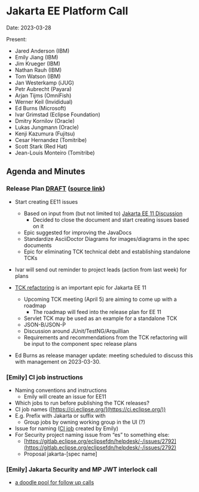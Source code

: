 # Jakarta EE Platform Call

Date: 2023-03-28

Present:

* Jared Anderson (IBM)
* Emily Jiang (IBM)
* Jim Krueger (IBM)
* Nathan Rauh (IBM)
* Tom Watson (IBM)
* Jan Westerkamp (iJUG)
* Petr Aubrecht (Payara)
* Arjan Tijms (OmniFish)
* Werner Keil (Invididual)
* Ed Burns (Microsoft)
* Ivar Grimstad (Eclipse Foundation)
* Dmitry Kornilov (Oracle)
* Lukas Jungmann (Oracle)
* Kenji Kazumura (Fujitsu)
* Cesar Hernandez (Tomitribe)
* Scott Stark (Red Hat)
* Jean-Louis Monteiro (Tomitribe)

## Agenda and Minutes

### Release Plan [DRAFT](https://jakartaee.github.io/jakartaee-platform/jakartaee11/JakartaEE11ReleasePlan) ([source link](https://github.com/jakartaee/jakartaee-platform/blob/gh-pages/jakartaee11/JakartaEE11ReleasePlan.md))

* Start creating EE11 issues
    * Based on input from (but not limited to) [Jakarta EE 11 Discussion](https://docs.google.com/document/d/1m-dkvbL0iFFzitO4vt1SVq6GGSJyFdCDM2NU_FzGS10/edit#)
        * Decided to close the document and start creating issues based on it
    * Epic suggested for improving the JavaDocs
    * Standardize AsciiDoctor Diagrams for images/diagrams in the spec documents
    * Epic for eliminating TCK technical debt and establishing standalone TCKs

* Ivar will send out reminder to project leads (action from last week) for plans

* [TCK refactoring](https://github.com/jakartaee/jakartaee-platform/issues/559) is an important epic for Jakarta EE 11
    * Upcoming TCK meeting (April 5) are aiming to come up with a roadmap
        * The roadmap will feed into the release plan for EE 11
    * Servlet TCK may be used as an example for a standalone TCK
    * JSON-B/JSON-P
    * Discussion around JUnit/TestNG/Arquillian
    * Requirements and recommendations from the TCK refactoring will be input to the component spec release plans 

* Ed Burns as release manager update: meeting scheduled to discuss this with management on 2023-03-30. 

### [Emily] CI job instructions
* Naming conventions and instructions
    * Emily will create an issue for EE11
* Which jobs to run before publishing the TCK releases?
* CI job names ([https://ci.eclipse.org/](https://ci.eclipse.org/))
* E.g. Prefix with Jakarta or suffix with  
   * Group jobs by owning working group in the UI (?)
* Issue for naming ([CI job](https://gitlab.eclipse.org/eclipsefdn/helpdesk/-/issues/2397) created by Emily)
* For Security project naming issue from “es” to something else:
    * [https://gitlab.eclipse.org/eclipsefdn/helpdesk/-/issues/2792](https://gitlab.eclipse.org/eclipsefdn/helpdesk/-/issues/2792)
    * Proposal jakarta-[spec name] 

### [Emily] Jakarta Security and MP JWT interlock call
* [a doodle pool](https://doodle.com/meeting/organize/id/erm0R2Wd)<span style="text-decoration:underline;"> for follow up calls</span>
